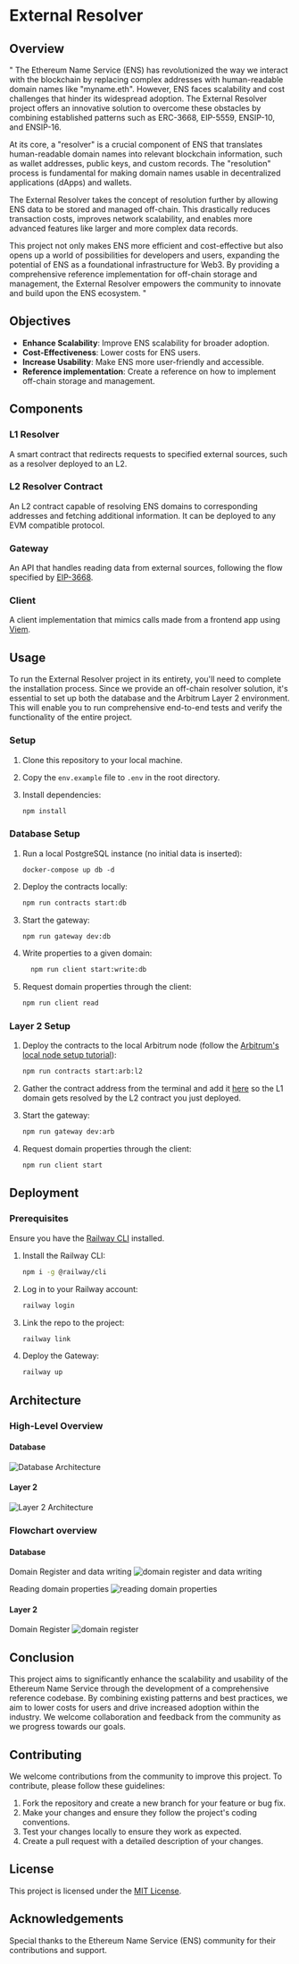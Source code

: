 # External Resolver

## Overview

"
The Ethereum Name Service (ENS) has revolutionized the way we interact with the blockchain by replacing complex addresses with human-readable domain names like "myname.eth". However, ENS faces scalability and cost challenges that hinder its widespread adoption. The External Resolver project offers an innovative solution to overcome these obstacles by combining established patterns such as ERC-3668, EIP-5559, ENSIP-10, and ENSIP-16.

At its core, a "resolver" is a crucial component of ENS that translates human-readable domain names into relevant blockchain information, such as wallet addresses, public keys, and custom records. The "resolution" process is fundamental for making domain names usable in decentralized applications (dApps) and wallets.

The External Resolver takes the concept of resolution further by allowing ENS data to be stored and managed off-chain. This drastically reduces transaction costs, improves network scalability, and enables more advanced features like larger and more complex data records.

This project not only makes ENS more efficient and cost-effective but also opens up a world of possibilities for developers and users, expanding the potential of ENS as a foundational infrastructure for Web3. By providing a comprehensive reference implementation for off-chain storage and management, the External Resolver empowers the community to innovate and build upon the ENS ecosystem.
"

## Objectives

- **Enhance Scalability**: Improve ENS scalability for broader adoption.
- **Cost-Effectiveness**: Lower costs for ENS users.
- **Increase Usability**: Make ENS more user-friendly and accessible.
- **Reference implementation**: Create a reference on how to implement off-chain storage and management.

## Components

### L1 Resolver

A smart contract that redirects requests to specified external sources, such as a resolver deployed to an L2.

### L2 Resolver Contract

An L2 contract capable of resolving ENS domains to corresponding addresses and fetching additional information. It can be deployed to any EVM compatible protocol.

### Gateway

An API that handles reading data from external sources, following the flow specified by [EIP-3668](https://eips.ethereum.org/EIPS/eip-3668).

### Client

A client implementation that mimics calls made from a frontend app using [Viem](viem.sh).

## Usage

To run the External Resolver project in its entirety, you'll need to complete the installation process. Since we provide an off-chain resolver solution, it's essential to set up both the database and the Arbitrum Layer 2 environment. This will enable you to run comprehensive end-to-end tests and verify the functionality of the entire project.

### Setup

1. Clone this repository to your local machine.
2. Copy the `env.example` file to `.env` in the root directory.
3. Install dependencies:

    ```bash
    npm install
    ```

### Database Setup

1. Run a local PostgreSQL instance (no initial data is inserted):

    ```shell
    docker-compose up db -d
    ```

2. Deploy the contracts locally:

    ```bash
    npm run contracts start:db
    ```

3. Start the gateway:

    ```bash
    npm run gateway dev:db
    ```

4. Write properties to a given domain:

    ```bash
      npm run client start:write:db
    ```

5. Request domain properties through the client:

    ```bash
    npm run client read
    ```

### Layer 2 Setup

1. Deploy the contracts to the local Arbitrum node (follow the [Arbitrum's local node setup tutorial](https://docs.arbitrum.io/run-arbitrum-node/run-local-dev-node)):

    ```bash
    npm run contracts start:arb:l2
    ```

2. Gather the contract address from the terminal and add it [here](https://github.com/blockful-io/external-resolver/blob/main/packages/contracts/script/local/ArbResolver.s.sol#L56) so the L1 domain gets resolved by the L2 contract you just deployed.

3. Start the gateway:

    ```bash
    npm run gateway dev:arb
    ```

4. Request domain properties through the client:

    ```bash
    npm run client start
    ```

## Deployment

### Prerequisites

Ensure you have the [Railway CLI](https://docs.railway.app/guides/cli) installed.

1. Install the Railway CLI:

    ```bash
    npm i -g @railway/cli
    ```

2. Log in to your Railway account:

    ```bash
    railway login
    ```

3. Link the repo to the project:

    ```bash
    railway link
    ```

4. Deploy the Gateway:

    ```bash
    railway up
    ```

## Architecture

### High-Level Overview

#### Database

![Database Architecture](https://github.com/blockful-io/external-resolver/assets/29408363/02882939-dd54-4fa7-a268-a817403ddd2d)

#### Layer 2

![Layer 2 Architecture](https://github.com/blockful-io/external-resolver/assets/29408363/48306561-59b4-4ab7-b920-b9a8f50cb325)

### Flowchart overview

#### Database

Domain Register and data writing
![domain register and data writing](https://github.com/blockful-io/external-resolver/assets/29408363/3264acdd-1d0b-4ad0-ad60-f6d910480534)

Reading domain properties
![reading domain properties](https://github.com/blockful-io/external-resolver/assets/29408363/4e7f7b6e-dbcb-489c-9468-1a107b735f8d)

#### Layer 2

Domain Register
![domain register](https://github.com/blockful-io/external-resolver/assets/29408363/1ef65db2-a979-4e2f-bb9f-7dde0769fae4)

## Conclusion

This project aims to significantly enhance the scalability and usability of the Ethereum Name Service through the development of a comprehensive reference codebase. By combining existing patterns and best practices, we aim to lower costs for users and drive increased adoption within the industry. We welcome collaboration and feedback from the community as we progress towards our goals.

## Contributing

We welcome contributions from the community to improve this project. To contribute, please follow these guidelines:

1. Fork the repository and create a new branch for your feature or bug fix.
2. Make your changes and ensure they follow the project's coding conventions.
3. Test your changes locally to ensure they work as expected.
4. Create a pull request with a detailed description of your changes.

## License

This project is licensed under the [MIT License](LICENSE).

## Acknowledgements

Special thanks to the Ethereum Name Service (ENS) community for their contributions and support.
